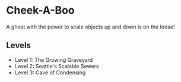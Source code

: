 # Cheek-A-Boo

A ghost with the power to scale objects up and down is on the loose!

## Levels

- Level 1: The Growing Graveyard
- Level 2: Seattle's Scalable Sewers
- Level 3: Cave of Condensing
